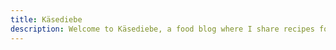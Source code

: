 ```yaml
---
title: Käsediebe
description: Welcome to Käsediebe, a food blog where I share recipes for cooking and baking. Our website is powered by Tailwind CSS, Astro, and Solid.js, with content managed seamlessly through Contentful CMS. Originally created to digitize my own recipe book, Käsediebe offers easy-to-follow recipes accessible on any device.
---
```

